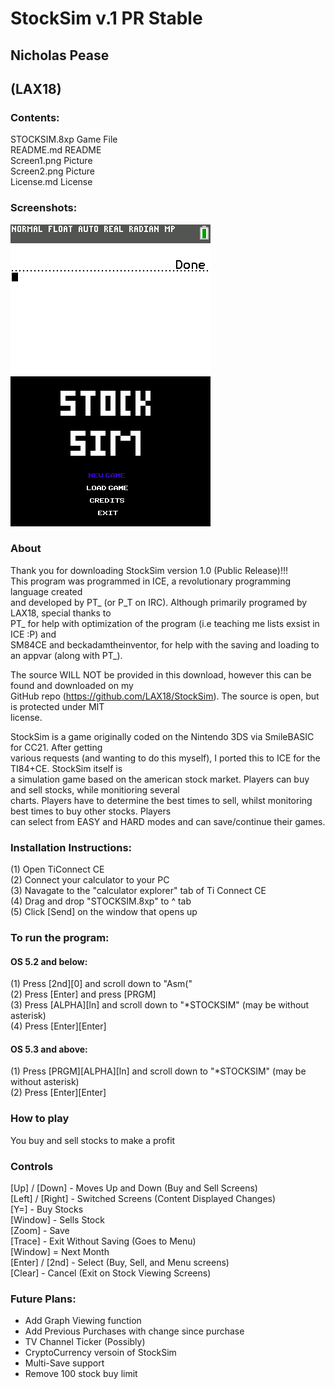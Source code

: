 # StockSim v.1 PR Stable  
## Nicholas Pease  
## (LAX18)  
  
### Contents:  
STOCKSIM.8xp                                  Game File  
README.md                                     README  
Screen1.png                                   Picture  
Screen2.png                                   Picture  
License.md                                    License
  
### Screenshots:
![PIC1](Screen1.png)![PIC2](Screen2.png)  

### About
Thank you for downloading StockSim version 1.0 (Public Release)!!!  
This program was programmed in ICE, a revolutionary programming language created  
and developed by PT_ (or P_T on IRC). Although primarily programed by LAX18, special thanks to  
PT_ for help with optimization of the program (i.e teaching me lists exsist in ICE :P) and   
SM84CE and beckadamtheinventor, for help with the saving and loading to an appvar (along with PT_).  
  
The source WILL NOT be provided in this download, however this can be found and downloaded on my  
GitHub repo (https://github.com/LAX18/StockSim). The source is open, but is protected under MIT  
license.   
  
StockSim is a game originally coded on the Nintendo 3DS via SmileBASIC for CC21. After getting  
various requests (and wanting to do this myself), I ported this to ICE for the TI84+CE. StockSim itself is  
a simulation game based on the american stock market. Players can buy and sell stocks, while monitioring several  
charts. Players have to determine the best times to sell, whilst monitoring best times to buy other stocks. Players  
can select from EASY and HARD modes and can save/continue their games.  
   
### Installation Instructions:  
(1) Open TiConnect CE  
(2) Connect your calculator to your PC  
(3) Navagate to the "calculator explorer" tab of Ti Connect CE  
(4) Drag and drop "STOCKSIM.8xp" to ^ tab  
(5) Click [Send] on the window that opens up  
  
### To run the program:  
  
#### OS 5.2 and below:  
(1) Press [2nd][0] and scroll down to "Asm("  
(2) Press [Enter] and press [PRGM]  
(3) Press [ALPHA][ln] and scroll down to "*STOCKSIM" (may be without asterisk)  
(4) Press [Enter][Enter]  
  
#### OS 5.3 and above:  
(1) Press [PRGM][ALPHA][ln] and scroll down to "*STOCKSIM" (may be without asterisk)  
(2) Press [Enter][Enter]  
  
### How to play  
You buy and sell stocks to make a profit  
  
### Controls  
[Up] / [Down] - Moves Up and Down (Buy and Sell Screens)  
[Left] / [Right] - Switched Screens (Content Displayed Changes)  
[Y=] - Buy Stocks  
[Window] - Sells Stock  
[Zoom] - Save  
[Trace] - Exit Without Saving (Goes to Menu)  
[Window] = Next Month  
[Enter] / [2nd] - Select (Buy, Sell, and Menu screens)  
[Clear] - Cancel (Exit on Stock Viewing Screens)  
  
### Future Plans:
- Add Graph Viewing function
- Add Previous Purchases with change since purchase
- TV Channel Ticker (Possibly)
- CryptoCurrency versoin of StockSim
- Multi-Save support
- Remove 100 stock buy limit
  

